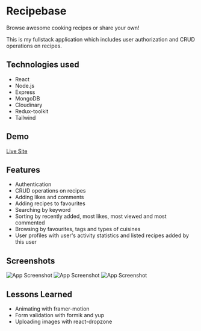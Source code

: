 
# Recipebase

 Browse awesome cooking recipes or share your own!

 This is my fullstack application which includes user authorization and CRUD operations on recipes.
 

## Technologies used

* React
* Node.js
* Express
* MongoDB
* Cloudinary
* Redux-toolkit
* Tailwind


## Demo

[Live Site](https://recipebase-7qn0.onrender.com/)


## Features

* Authentication
* CRUD operations on recipes
* Adding likes and comments
* Adding recipes to favourites
* Searching by keyword
* Sorting by recently added, most likes, most viewed and most commented
* Browsing by favourites, tags and types of cuisines
* User profiles with user's activity statistics and listed recipes added by this user


## Screenshots

![App Screenshot](https://i.postimg.cc/d0qscLp3/Screenshot-2023-02-19-at-17-18-06-Recipebase-find-your-perfect-recipe.png)
![App Screenshot](https://i.postimg.cc/Hk0YNQSF/Screenshot-2023-02-19-at-17-18-27-Recipebase-find-your-perfect-recipe.png)
![App Screenshot](https://i.postimg.cc/kgPMwjyx/Screenshot-2023-02-19-at-17-18-44-Recipebase-find-your-perfect-recipe.png)


## Lessons Learned

* Animating with framer-motion
* Form validation with formik and yup
* Uploading images with react-dropzone
